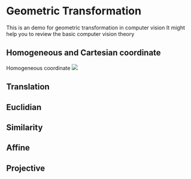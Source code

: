 # Geometric Transformation
This is an demo for geometric transformation in computer vision
It might help you to review the basic computer vision theory

## Homogeneous and Cartesian coordinate
Homogeneous coordinate
<img src="https://render.githubusercontent.com/render/math?math= \pmb{\tilde{x}} ">


## Translation

## Euclidian

## Similarity

## Affine

## Projective
